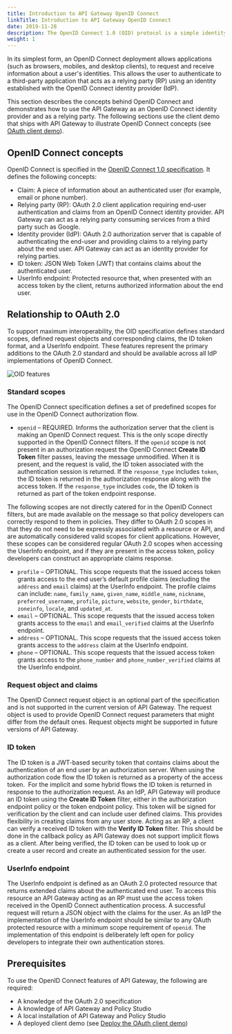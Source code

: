 ```yaml
---
title: Introduction to API Gateway OpenID Connect
linkTitle: Introduction to API Gateway OpenID Connect
date: 2019-11-28
description: The OpenID Connect 1.0 (OID) protocol is a simple identity layer on top of the OAuth 2.0 protocol. OAuth 2.0 provides an access authorization delegation protocol, and OpenID Connect leverages OAuth features to allow authorized access to user authentication session APIs in an interoperable manner. OpenID Connect uses a REST interface and simple JSON assertions called JSON Web Tokens (JWTs) to provide identifying *claims* about users. The protocol is designed to be API-friendly and adaptable to multiple formats such as web and mobile, and it has built-in provisions for robust signing and encryption.
weight: 1
---
```


In its simplest form, an OpenID Connect deployment allows applications (such as browsers, mobiles, and desktop clients), to request and receive information about a user's identities. This allows the user to authenticate to a third-party application that acts as a relying party (RP) using an identity established with the OpenID Connect identity provider (IdP).

This section describes the concepts behind OpenID Connect and demonstrates how to use the API Gateway as an OpenID Connect identity provider and as a relying party. The following sections use the client demo that ships with API Gateway to illustrate OpenID Connect concepts (see [OAuth client demo](/docs/apigw_oauth/client_demo)).

## OpenID Connect concepts

OpenID Connect is specified in the [OpenID Connect 1.0 specification](http://openid.net/specs/openid-connect-core-1_0.html). It defines the following concepts:

* Claim: A piece of information about an authenticated user (for example, email or phone number).
* Relying party (RP): OAuth 2.0 client application requiring end-user authentication and claims from an OpenID Connect identity provider. API Gateway can act as a relying party consuming services from a third party such as Google.
* Identity provider (IdP): OAuth 2.0 authorization server that is capable of authenticating the end-user and providing claims to a relying party about the end user. API Gateway can act as an identity provider for relying parties.
* ID token: JSON Web Token (JWT) that contains claims about the authenticated user.
* UserInfo endpoint: Protected resource that, when presented with an access token by the client, returns authorized information about the end user.

## Relationship to OAuth 2.0

To support maximum interoperability, the OID specification defines standard scopes, defined request objects and corresponding claims, the ID token format, and a UserInfo endpoint. These features represent the primary additions to the OAuth 2.0 standard and should be available across all IdP implementations of OpenID Connect.

![OID features](/Images/OAuth/APIgw_Relationship_to_Oauth.png)

### Standard scopes

The OpenID Connect specification defines a set of predefined scopes for use in the OpenID Connect authorization flow.

* `openid` – REQUIRED. Informs the authorization server that the client is making an OpenID Connect request. This is the only scope directly supported in the OpenID Connect filters. If the `openid` scope is not present in an authorization request the OpenID Connect **Create ID Token** filter passes, leaving the message unmodified. When it is present, and the request is valid, the ID token associated with the authentication session is returned. If the `response_type` includes `token`, the ID token is returned in the authorization response along with the access token. If the `response_type` includes `code`, the ID token is returned as part of the token endpoint response.

The following scopes are not directly catered for in the OpenID Connect filters, but are made available on the message so that policy developers can correctly respond to them in policies. They differ to OAuth 2.0 scopes in that they do not need to be expressly associated with a resource or API, and are automatically considered valid scopes for client applications. However, these scopes can be considered regular OAuth 2.0 scopes when accessing the UserInfo endpoint, and if they are present in the access token, policy developers can construct an appropriate claims response.

* `profile` – OPTIONAL. This scope requests that the issued access token grants access to the end user’s default profile claims (excluding the `address` and `email` claims) at the UserInfo endpoint. The profile claims can include: `name`, `family_name`, `given_name`, `middle_name`, `nickname`, `preferred_username`, `profile`, `picture`, `website`, `gender`, `birthdate`, `zoneinfo`, `locale`, and `updated_at`.
* `email` – OPTIONAL. This scope requests that the issued access token grants access to the `email` and `email_verified` claims at the UserInfo endpoint.
* `address` – OPTIONAL. This scope requests that the issued access token grants access to the `address` claim at the UserInfo endpoint.
* `phone` – OPTIONAL. This scope requests that the issued access token grants access to the `phone_number` and `phone_number_verified` claims at the UserInfo endpoint.

### Request object and claims

The OpenID Connect request object is an optional part of the specification and is not supported in the current version of API Gateway. The request object is used to provide OpenID Connect request parameters that might differ from the default ones. Request objects might be supported in future versions of API Gateway.

### ID token

The ID token is a JWT-based security token that contains claims about the authentication of an end user by an authorization server. When using the authorization code flow the ID token is returned as a property of the access token.  For the implicit and some hybrid flows the ID token is returned in response to the authorization request. As an IdP, API Gateway will produce an ID token using the **Create ID Token** filter, either in the authorization endpoint policy or the token endpoint policy. This token will be signed for verification by the client and can include user defined claims. This provides flexibility in creating claims from any user store. Acting as an RP, a client can verify a received ID token with the **Verify ID Token** filter. This should be done in the callback policy as API Gateway does not support implicit flows as a client. After being verified, the ID token can be used to look up or create a user record and create an authenticated session for the user.

### UserInfo endpoint

The UserInfo endpoint is defined as an OAuth 2.0 protected resource that returns extended claims about the authenticated end user. To access this resource an API Gateway acting as an RP must use the access token received in the OpenID Connect authentication process. A successful request will return a JSON object with the claims for the user. As an IdP the implementation of the UserInfo endpoint should be similar to any OAuth protected resource with a minimum scope requirement of `openid`. The implementation of this endpoint is deliberately left open for policy developers to integrate their own authentication stores.

## Prerequisites

To use the OpenID Connect features of API Gateway, the following are required:

* A knowledge of the OAuth 2.0 specification
* A knowledge of API Gateway and Policy Studio
* A local installation of API Gateway and Policy Studio
* A deployed client demo (see [Deploy the OAuth client demo](/docs/apigw_oauth/deploy_oauth_config#Deploy))
